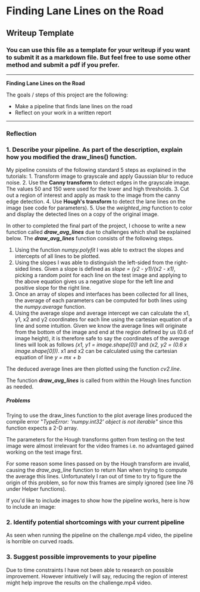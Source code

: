 # **Finding Lane Lines on the Road** 

## Writeup Template

### You can use this file as a template for your writeup if you want to submit it as a markdown file. But feel free to use some other method and submit a pdf if you prefer.

---

**Finding Lane Lines on the Road**

The goals / steps of this project are the following:
* Make a pipeline that finds lane lines on the road
* Reflect on your work in a written report

---

### Reflection

### 1. Describe your pipeline. As part of the description, explain how you modified the draw_lines() function.

My pipeline consists of the following standard 5 steps as explained in the tutorials:
     1. Transform image to grayscale and apply Gaussian blur to reduce noise.
     2. Use the **Canny transform** to detect edges in the grayscale image. The values 50 and 150 were used for  the lower and high thresholds.
     3. Cut out a region of interest and apply as mask to the image from the canny edge detection.
     4. Use **Hough's transform** to detect the lane lines on the image (see code for parameters).
     5. Use the *weighted_img* function to color and display the detected lines on a copy 	of the original image.

     

In other to completed the final part of the project, I choose to write a new function called ***draw_avg_lines*** due to challenges which shall be explained below.
The ***draw_avg_lines*** function consists of the following steps.

1. Using the function *numpy.polyfit* I was able to extract the slopes and intercepts of all lines to be plotted.
2. Using the slopes I was able to distinguish the left-sided from the right-sided lines. 
   Given a slope is defined as *slope = (y2 - y1)/(x2 - x1)*, picking a random point for each line on the test image and applying to the above equation gives us a negative slope for the left line and positive slope for the right line.
3.  Once an array of slopes and interfaces has been collected for all lines, the average of each parameters can be computed for both lines using the *numpy.average* function.
4.  Using the average slope and average intercept we can calculate the x1, y1, x2 and y2 coordinates for each line using the cartesian equation of  a line and some intuition. 
    Given we know the average lines will originate from the bottom of the image and end at the region defined by us (0.6 of image height), it is  therefore safe to say the coordinates of the average lines will look as follows
		*(x1, y1 = image.shape[0])* and *(x2, y2 = (0.6 x image.shape[0]))*.
	x1 and x2 can be calculated using the cartesian equation of line *y = mx + b*


The deduced average lines are then plotted using the function *cv2.line*.

The function ***draw_avg_lines*** is called from within the Hough lines function as needed.



##### Problems

Trying to use the draw_lines function to the plot average lines produced the compile error  "*TypeError: 'numpy.int32' object is not iterable"* since this function expects a 2-D array.

The parameters for the Hough transforms gotten from testing on the test image were almost irrelevant for the video frames i.e. no advantaged gained working on the test image first.

For some reason some lines passed on by the Hough transform are invalid, causing the *draw_avg_line* function to return Nan when trying to compute the average this lines. Unfortunately I ran out of time to try to figure the origin of this problem, so for now this frames are simply ignored (see line 76 under Helper functions).

If you'd like to include images to show how the pipeline works, here is how to include an image: 




### 2. Identify potential shortcomings with your current pipeline

As seen when running the pipeline on the challenge.mp4 video, the pipeline is horrible on curved roads.


### 3. Suggest possible improvements to your pipeline

Due to time constraints I have not been able to research on possible improvement. However intuitively I will say, reducing the region of interest might help improve the results on the challenge.mp4 video.
